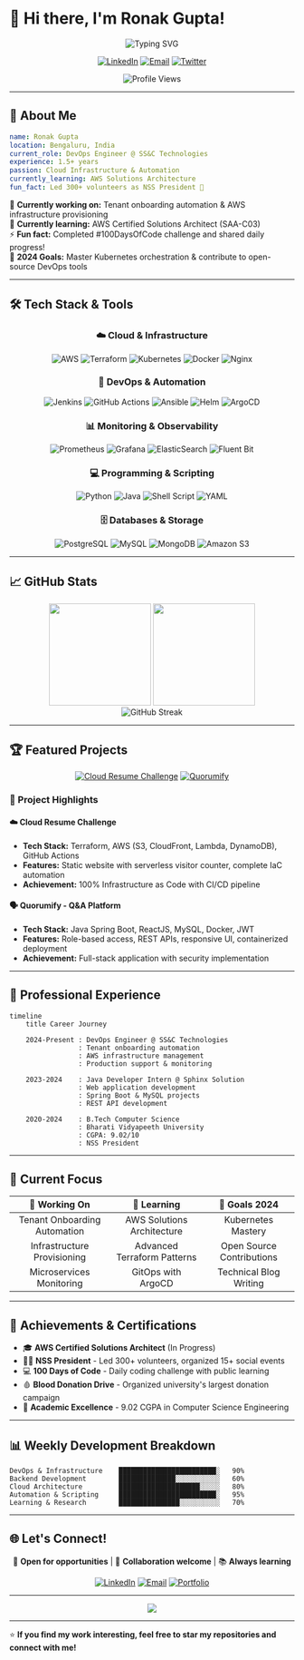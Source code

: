 # 👋 Hi there, I'm Ronak Gupta!

<div align="center">
  <img src="https://readme-typing-svg.demolab.com?font=Fira+Code&size=28&duration=3000&pause=1000&color=3B82F6&center=true&vCenter=true&multiline=true&repeat=false&width=800&height=100&lines=DevOps+Engineer+%7C+Cloud+Infrastructure+Specialist;Building+Scalable+Solutions+%E2%9A%A1+Automating+Everything+%F0%9F%9A%80" alt="Typing SVG" />
</div>

<div align="center">
  
  [![LinkedIn](https://img.shields.io/badge/LinkedIn-0077B5?style=for-the-badge&logo=linkedin&logoColor=white)](https://linkedin.com/in/ronak083)
  [![Email](https://img.shields.io/badge/Email-D14836?style=for-the-badge&logo=gmail&logoColor=white)](mailto:ronakgupta083@gmail.com)
  [![Twitter](https://img.shields.io/badge/Twitter-1DA1F2?style=for-the-badge&logo=twitter&logoColor=white)](https://twitter.com/ronak083)
  
  ![Profile Views](https://komarev.com/ghpvc/?username=Ronak083&color=3b82f6&style=for-the-badge&label=PROFILE+VIEWS)

</div>

---

## 🚀 About Me

```yaml
name: Ronak Gupta
location: Bengaluru, India
current_role: DevOps Engineer @ SS&C Technologies
experience: 1.5+ years
passion: Cloud Infrastructure & Automation
currently_learning: AWS Solutions Architecture
fun_fact: Led 300+ volunteers as NSS President 🎯
```

🔭 **Currently working on:** Tenant onboarding automation & AWS infrastructure provisioning  
🌱 **Currently learning:** AWS Certified Solutions Architect (SAA-C03)  
⚡ **Fun fact:** Completed #100DaysOfCode challenge and shared daily progress!  
🎯 **2024 Goals:** Master Kubernetes orchestration & contribute to open-source DevOps tools

---

## 🛠️ Tech Stack & Tools

<div align="center">

### ☁️ Cloud & Infrastructure
![AWS](https://img.shields.io/badge/AWS-232F3E?style=for-the-badge&logo=amazon-aws&logoColor=white)
![Terraform](https://img.shields.io/badge/Terraform-7B42BC?style=for-the-badge&logo=terraform&logoColor=white)
![Kubernetes](https://img.shields.io/badge/kubernetes-326CE5?style=for-the-badge&logo=kubernetes&logoColor=white)
![Docker](https://img.shields.io/badge/Docker-2496ED?style=for-the-badge&logo=docker&logoColor=white)
![Nginx](https://img.shields.io/badge/Nginx-009639?style=for-the-badge&logo=nginx&logoColor=white)

### 🔧 DevOps & Automation
![Jenkins](https://img.shields.io/badge/Jenkins-D24939?style=for-the-badge&logo=jenkins&logoColor=white)
![GitHub Actions](https://img.shields.io/badge/GitHub_Actions-2088FF?style=for-the-badge&logo=github-actions&logoColor=white)
![Ansible](https://img.shields.io/badge/Ansible-EE0000?style=for-the-badge&logo=ansible&logoColor=white)
![Helm](https://img.shields.io/badge/Helm-0F1689?style=for-the-badge&logo=helm&logoColor=white)
![ArgoCD](https://img.shields.io/badge/ArgoCD-EF7B4D?style=for-the-badge&logo=argo&logoColor=white)

### 📊 Monitoring & Observability
![Prometheus](https://img.shields.io/badge/Prometheus-E6522C?style=for-the-badge&logo=prometheus&logoColor=white)
![Grafana](https://img.shields.io/badge/Grafana-F46800?style=for-the-badge&logo=grafana&logoColor=white)
![ElasticSearch](https://img.shields.io/badge/Elasticsearch-005571?style=for-the-badge&logo=elasticsearch&logoColor=white)
![Fluent Bit](https://img.shields.io/badge/Fluent_Bit-49BDA5?style=for-the-badge&logo=fluentbit&logoColor=white)

### 💻 Programming & Scripting
![Python](https://img.shields.io/badge/Python-3776AB?style=for-the-badge&logo=python&logoColor=white)
![Java](https://img.shields.io/badge/Java-ED8B00?style=for-the-badge&logo=openjdk&logoColor=white)
![Shell Script](https://img.shields.io/badge/Shell_Script-121011?style=for-the-badge&logo=gnu-bash&logoColor=white)
![YAML](https://img.shields.io/badge/YAML-CB171E?style=for-the-badge&logo=yaml&logoColor=white)

### 🗄️ Databases & Storage
![PostgreSQL](https://img.shields.io/badge/PostgreSQL-316192?style=for-the-badge&logo=postgresql&logoColor=white)
![MySQL](https://img.shields.io/badge/MySQL-4479A1?style=for-the-badge&logo=mysql&logoColor=white)
![MongoDB](https://img.shields.io/badge/MongoDB-4EA94B?style=for-the-badge&logo=mongodb&logoColor=white)
![Amazon S3](https://img.shields.io/badge/Amazon_S3-569A31?style=for-the-badge&logo=amazon-s3&logoColor=white)

</div>

---

## 📈 GitHub Stats

<div align="center">
  <img height="180em" src="https://github-readme-stats.vercel.app/api?username=Ronak083&show_icons=true&theme=react&include_all_commits=true&count_private=true&hide_border=true&bg_color=0D1117&title_color=3B82F6&icon_color=3B82F6&text_color=C9D1D9"/>
  <img height="180em" src="https://github-readme-stats.vercel.app/api/top-langs/?username=Ronak083&layout=compact&langs_count=8&theme=react&hide_border=true&bg_color=0D1117&title_color=3B82F6&text_color=C9D1D9"/>
</div>

<div align="center">
  <img src="https://github-readme-streak-stats.herokuapp.com/?user=Ronak083&theme=react&hide_border=true&background=0D1117&stroke=3B82F6&ring=3B82F6&fire=3B82F6&currStreakLabel=3B82F6" alt="GitHub Streak" />
</div>

---

## 🏆 Featured Projects

<div align="center">

[![Cloud Resume Challenge](https://github-readme-stats.vercel.app/api/pin/?username=Ronak083&repo=cloud-resume-challenge&theme=react&hide_border=true&bg_color=0D1117&title_color=3B82F6&text_color=C9D1D9)](https://github.com/Ronak083/cloud-resume-challenge)
[![Quorumify](https://github-readme-stats.vercel.app/api/pin/?username=Ronak083&repo=quorumify&theme=react&hide_border=true&bg_color=0D1117&title_color=3B82F6&text_color=C9D1D9)](https://github.com/Ronak083/quorumify)

</div>

### 🌟 Project Highlights

#### ☁️ Cloud Resume Challenge
- **Tech Stack:** Terraform, AWS (S3, CloudFront, Lambda, DynamoDB), GitHub Actions
- **Features:** Static website with serverless visitor counter, complete IaC automation
- **Achievement:** 100% Infrastructure as Code with CI/CD pipeline

#### 🗣️ Quorumify - Q&A Platform
- **Tech Stack:** Java Spring Boot, ReactJS, MySQL, Docker, JWT
- **Features:** Role-based access, REST APIs, responsive UI, containerized deployment
- **Achievement:** Full-stack application with security implementation

---

## 💼 Professional Experience

```mermaid
timeline
    title Career Journey
    
    2024-Present : DevOps Engineer @ SS&C Technologies
                 : Tenant onboarding automation
                 : AWS infrastructure management
                 : Production support & monitoring
                 
    2023-2024    : Java Developer Intern @ Sphinx Solution
                 : Web application development
                 : Spring Boot & MySQL projects
                 : REST API development
                 
    2020-2024    : B.Tech Computer Science
                 : Bharati Vidyapeeth University
                 : CGPA: 9.02/10
                 : NSS President
```

---

## 🎯 Current Focus

<div align="center">

| 🔭 Working On | 🌱 Learning | 🎯 Goals 2024 |
|:---:|:---:|:---:|
| Tenant Onboarding Automation | AWS Solutions Architecture | Kubernetes Mastery |
| Infrastructure Provisioning | Advanced Terraform Patterns | Open Source Contributions |
| Microservices Monitoring | GitOps with ArgoCD | Technical Blog Writing |

</div>

---

## 🏅 Achievements & Certifications

- 🎓 **AWS Certified Solutions Architect** (In Progress)
- 👨‍💼 **NSS President** - Led 300+ volunteers, organized 15+ social events
- 💻 **100 Days of Code** - Daily coding challenge with public learning
- 🩸 **Blood Donation Drive** - Organized university's largest donation campaign
- 🎯 **Academic Excellence** - 9.02 CGPA in Computer Science Engineering

---

## 📊 Weekly Development Breakdown

```text
DevOps & Infrastructure    ████████████████████████░   90%
Backend Development        ██████████████░░░░░░░░░░░   60% 
Cloud Architecture         ████████████████████░░░░░   80%
Automation & Scripting     ████████████████████████░   95%
Learning & Research        ███████████████░░░░░░░░░░   70%
```

---

## 🌐 Let's Connect!

<div align="center">

💬 **Open for opportunities** | 🤝 **Collaboration welcome** | 📚 **Always learning**

[![LinkedIn](https://img.shields.io/badge/Professional_Network-0077B5?style=for-the-badge&logo=linkedin&logoColor=white)](https://linkedin.com/in/ronak083)
[![Email](https://img.shields.io/badge/Get_In_Touch-D14836?style=for-the-badge&logo=gmail&logoColor=white)](mailto:ronakgupta083@gmail.com)
[![Portfolio](https://img.shields.io/badge/Portfolio-FF5722?style=for-the-badge&logo=google-chrome&logoColor=white)](#)

</div>

---

<div align="center">
  <img src="https://capsule-render.vercel.app/api?type=waving&color=gradient&customColorList=6,11,20&height=100&section=footer&text=Thanks%20for%20visiting!&fontSize=16&fontColor=ffffff&animation=twinkling&fontAlignY=75"/>
</div>

---

⭐ **If you find my work interesting, feel free to star my repositories and connect with me!**
